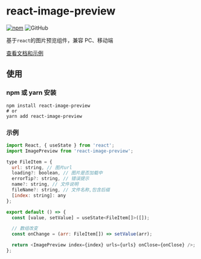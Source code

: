 # react-image-preview

[![npm][npm]][npm-url] ![GitHub](https://shopmushi.com/configFile/assets/mit.svg)

基于`react`的图片预览组件，兼容 PC、移动端

[查看文档和示例][site]

## 使用

### npm 或 yarn 安装

```shell
npm install react-image-preview
# or
yarn add react-image-preview
```

### 示例

```javascript
import React, { useState } from 'react';
import ImagePreview from 'react-image-preview';

type FileItem = {
  url: string, // 图片url
  loading?: boolean, // 图片是否加载中
  errorTip?: string, // 错误提示
  name?: string, // 文件说明
  fileName?: string, // 文件名称,包含后缀
  [index: string]: any
};

export default () => {
  const [value, setValue] = useState<FileItem[]>([]);

  // 数组改变
  const onChange = (arr: FileItem[]) => setValue(arr);

  return <ImagePreview index={index} urls={urls} onClose={onClose} />;
};
```

[npm]: https://img.shields.io/npm/v/react-image-preview.svg
[npm-url]: https://www.npmjs.com/package/react-image-preview
[site]: https://yicoding.github.io/react-image-preview
